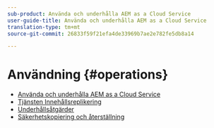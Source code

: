 ```yaml
---
sub-product: Använda och underhålla AEM as a Cloud Service
user-guide-title: Använda och underhålla AEM as a Cloud Service
translation-type: tm+mt
source-git-commit: 26833f59f21efa4de33969b7ae2e782fe5db8a14

---
```



# Användning {#operations}

+ [Använda och underhålla AEM as a Cloud Service](/help/operations/home.md)
+ [Tjänsten Innehållsreplikering](replication.md)
+ [Underhållsåtgärder](maintenance.md)
+ [Säkerhetskopiering och återställning](backup.md)

